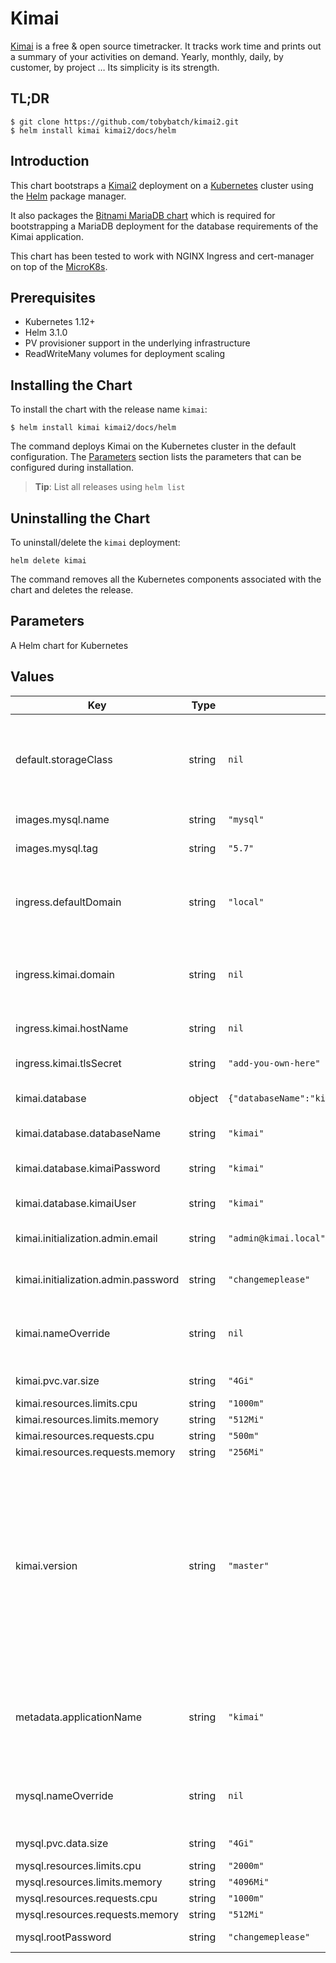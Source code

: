 # Kimai

[Kimai](https://kimai.org/)  is a free & open source timetracker. It tracks work time and prints out a summary of your activities on demand. Yearly, monthly, daily, by customer, by project … Its simplicity is its strength.

## TL;DR

```console
$ git clone https://github.com/tobybatch/kimai2.git
$ helm install kimai kimai2/docs/helm
```

## Introduction

This chart bootstraps a [Kimai2](https://github.com/tobybatch/kimai2) deployment on a [Kubernetes](http://kubernetes.io) cluster using the [Helm](https://helm.sh) package manager.

It also packages the [Bitnami MariaDB chart](https://github.com/bitnami/charts/tree/master/bitnami/mariadb) which is required for bootstrapping a MariaDB deployment for the database requirements of the Kimai application.

This chart has been tested to work with NGINX Ingress and cert-manager on top of the [MicroK8s](https://microk8s.io/).

## Prerequisites

- Kubernetes 1.12+
- Helm 3.1.0
- PV provisioner support in the underlying infrastructure
- ReadWriteMany volumes for deployment scaling

## Installing the Chart

To install the chart with the release name `kimai`:

```console
$ helm install kimai kimai2/docs/helm
```

The command deploys Kimai on the Kubernetes cluster in the default configuration. The [Parameters](#parameters) section lists the parameters that can be configured during installation.

> **Tip**: List all releases using `helm list`

## Uninstalling the Chart

To uninstall/delete the `kimai` deployment:

```console
helm delete kimai
```

The command removes all the Kubernetes components associated with the chart and deletes the release.

## Parameters






A Helm chart for Kubernetes

## Values

| Key | Type | Default | Description |
|-----|------|---------|-------------|
| default.storageClass | string | `nil` | Possibility to override the storage class. If left empty, your default storage class will be used |
| images.mysql.name | string | `"mysql"` | Image name for MySQL |
| images.mysql.tag | string | `"5.7"` | Image tag for MySQL |
| ingress.defaultDomain | string | `"local"` | Default domain for ingress definitions. Can be overridden by the component specific settings |
| ingress.kimai.domain | string | `nil` | Optional possibility to declare a specific domain for Kimai |
| ingress.kimai.hostName | string | `nil` | Host name for Kimai. Defaults to kimai |
| ingress.kimai.tlsSecret | string | `"add-you-own-here"` | Certificate for Kimai |
| kimai.database | object | `{"databaseName":"kimai","kimaiPassword":"kimai","kimaiUser":"kimai"}` | Configuration of the database for Kimai |
| kimai.database.databaseName | string | `"kimai"` | MySQL database name for Kimai |
| kimai.database.kimaiPassword | string | `"kimai"` | MySQL database password for Kimai |
| kimai.database.kimaiUser | string | `"kimai"` | MySQL database user for Kimai |
| kimai.initialization.admin.email | string | `"admin@kimai.local"` | Email for the superadmin account |
| kimai.initialization.admin.password | string | `"changemeplease"` | Password for the superadmin account |
| kimai.nameOverride | string | `nil` | Possibility to override the name of the Kimai component |
| kimai.pvc.var.size | string | `"4Gi"` | Size for the PVC var for Kimai |
| kimai.resources.limits.cpu | string | `"1000m"` |  |
| kimai.resources.limits.memory | string | `"512Mi"` |  |
| kimai.resources.requests.cpu | string | `"500m"` |  |
| kimai.resources.requests.memory | string | `"256Mi"` |  |
| kimai.version | string | `"master"` | Kimai version. This is used to determine which tag should be used for Kimai itself. If you change this, ensure, that the corresponding tag already exists at Docker Hub. The tag is formed following the pattern `apache-debian-<kimai.version>-prod`. |
| metadata.applicationName | string | `"kimai"` | Name for the whole application. Used at different places for labels and naming of components. |
| mysql.nameOverride | string | `nil` | Possibility to override the name of the Kimai components |
| mysql.pvc.data.size | string | `"4Gi"` | Size for the PVC data for MySQL |
| mysql.resources.limits.cpu | string | `"2000m"` |  |
| mysql.resources.limits.memory | string | `"4096Mi"` |  |
| mysql.resources.requests.cpu | string | `"1000m"` |  |
| mysql.resources.requests.memory | string | `"512Mi"` |  |
| mysql.rootPassword | string | `"changemeplease"` | Password for the MySQL root user |
